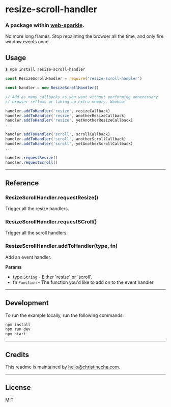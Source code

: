 # resize-scroll-handler
### A package within [web-sparkle](https://github.com/christinecha/web-sparkle).
No more long frames. Stop repainting the browser all the time, and only fire window events once.

## Usage

````sh
$ npm install resize-scroll-handler
````

````js
const ResizeScrollHandler = require('resize-scroll-handler')

const handler = new ResizeScrollHandler()

// Add as many callbacks as you want without performing unnecessary
// browser reflows or taking up extra memory. Woohoo!

handler.addToHandler('resize', resizeCallback)
handler.addToHandler('resize', anotherResizeCallback)
handler.addToHandler('resize', yetAnotherResizeCallback)
...

handler.addToHandler('scroll', scrollCallback)
handler.addToHandler('scroll', anotherScrollCallback)
handler.addToHandler('scroll', yetAnotherScrollCallback)
...

handler.requestResize()
handler.requestScroll()
````

---

## Reference

### ResizeScrollHandler.requestResize()
Trigger all the resize handlers.

### ResizeScrollHandler.requestSCroll()
Trigger all the scroll handlers.

### ResizeScrollHandler.addToHandler(type, fn)
Add an event handler.

**Params**

- type `String` - Either 'resize' or 'scroll'.
- fn `Function` - The function you'd like to add on to the event handler.

---

## Development
To run the example locally, run the following commands:

```sh
npm install
npm run dev
npm start
```

---

## Credits
This readme is maintained by [hello@christinecha.com](mailto:hello@christinecha.com).

---

## License
MIT
